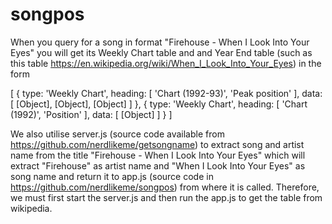 # songpos
When you query for a song in format "Firehouse - When I Look Into Your Eyes" you will get its Weekly Chart table and and Year End table (such as this table https://en.wikipedia.org/wiki/When_I_Look_Into_Your_Eyes) in the form 

[ { type: 'Weekly Chart',
    heading: [ 'Chart (1992-93)', 'Peak position' ],
    data: [ [Object], [Object], [Object] ] },
  { type: 'Weekly Chart',
    heading: [ 'Chart (1992)', 'Position' ],
    data: [ [Object] ] } ]
    
    
We also utilise server.js (source code available from https://github.com/nerdlikeme/getsongname) to extract song and artist name from the title "Firehouse - When I Look Into Your Eyes" which will extract "Firehouse" as artist name and "When I Look Into Your Eyes" as song name and return it to app.js (source code in https://github.com/nerdlikeme/songpos) from where it is called. Therefore, we must first start the server.js and then run the app.js to get the table from wikipedia.   
    
    
